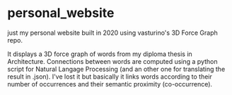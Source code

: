 # personal_website

just my personal website built in 2020 using vasturino's 3D Force Graph repo. 

It displays a 3D force graph of words from my diploma thesis in Architecture. Connections between words are computed using a python script for Natural Langage Processing (and an other one for translating the result in .json). I've lost it but basically it links words according to their number of occurrences and their semantic proximity (co-occurrence).
